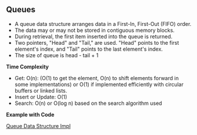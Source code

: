 ## Queues

- A queue data structure arranges data in a First-In, First-Out (FIFO) order.
- The data may or may not be stored in contiguous memory blocks.
- During retrieval, the first item inserted into the queue is returned.
- Two pointers, "Head" and "Tail," are used. "Head" points to the first element's index, and "Tail" points to the last element's index.
- The size of queue is head - tail + 1

**Time Complexity**

- Get: O(n): (O(1) to get the element, O(n) to shift elements forward in some implementations) or O(1) if implemented efficiently with circular buffers or linked lists.
- Insert or Update: O(1)
- Search: O(n) or O(log n) based on the search algorithm used

**Example with Code**

[Queue Data Structure Impl](src/datastructures/QueueDS.java)